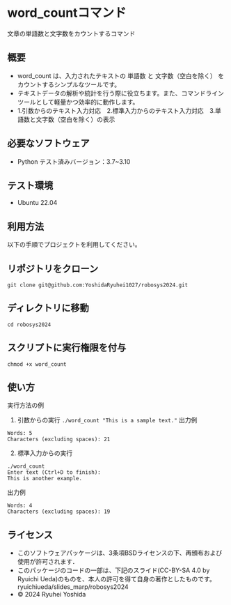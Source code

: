 # word_countコマンド
文章の単語数と文字数をカウントするコマンド

## 概要
- word_count は、入力されたテキストの 単語数 と 文字数（空白を除く） をカウントするシンプルなツールです。
- テキストデータの解析や統計を行う際に役立ちます。また、コマンドラインツールとして軽量かつ効率的に動作します。
- 1.引数からのテキスト入力対応　2.標準入力からのテキスト入力対応　3.単語数と文字数（空白を除く）の表示

## 必要なソフトウェア
- Python
  テスト済みバージョン：3.7~3.10

## テスト環境
- Ubuntu 22.04
  
## 利用方法
以下の手順でプロジェクトを利用してください。

## リポジトリをクローン
```git clone git@github.com:YoshidaRyuhei1027/robosys2024.git```

## ディレクトリに移動
```cd robosys2024```

## スクリプトに実行権限を付与
```chmod +x word_count```

## 使い方
実行方法の例
1. 引数からの実行
```./word_count "This is a sample text."```
出力例
```
Words: 5
Characters (excluding spaces): 21
```
2. 標準入力からの実行
```
./word_count
Enter text (Ctrl+D to finish):
This is another example.
```
出力例
```
Words: 4
Characters (excluding spaces): 19
```

## ライセンス
- このソフトウェアパッケージは、3条項BSDライセンスの下、再頒布および使用が許可されます．
- このパッケージのコードの一部は、下記のスライド(CC-BY-SA 4.0 by Ryuichi Ueda)のものを、本人の許可を得て自身の著作としたものです。
  ryuichiueda/slides_marp/robosys2024
- © 2024 Ryuhei Yoshida
